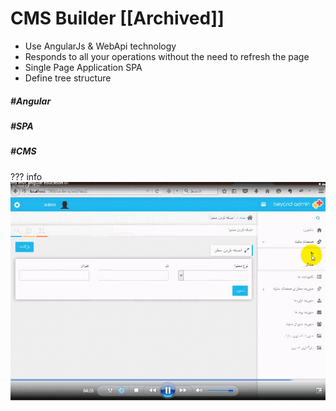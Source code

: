 # CMS Builder [[Archived]]
 
* Use AngularJs & WebApi technology
* Responds to all your operations without the need to refresh the page
* Single Page Application SPA
* Define tree structure

##### #Angular

##### #SPA

##### #CMS

??? info
    ![CNG-1](../../assets/attachments/angularcms.gif)